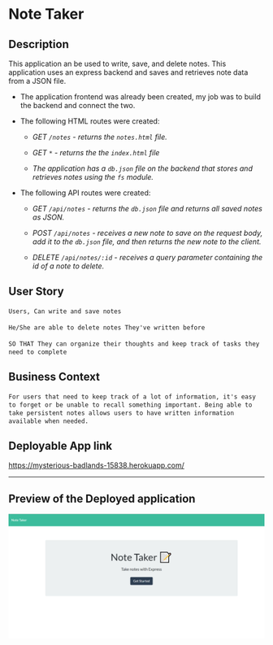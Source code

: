 # Note Taker

## Description

This application an be used to write, save, and delete notes. This application uses an express backend and saves and retrieves note data from a JSON file.

* The application frontend was already been created, my job was to build the backend and connect the two.

* The following HTML routes were created:

  * _GET `/notes` - returns the `notes.html` file._

  * _GET `*` - returns the the `index.html` file_

  * _The application has a `db.json` file on the backend that stores and retrieves notes using the `fs` module._

*   The following API routes were created:

    * _GET `/api/notes` - returns the `db.json` file and returns all saved notes as JSON._

    * _POST `/api/notes` - receives a new note to save on the request body, add it to the `db.json` file, and then returns the new note to the client._

    * _DELETE `/api/notes/:id` - receives a query parameter containing the id of a note to delete._

## User Story

    Users, Can write and save notes

    He/She are able to delete notes They've written before

    SO THAT They can organize their thoughts and keep track of tasks they need to complete

## Business Context

    For users that need to keep track of a lot of information, it's easy to forget or be unable to recall something important. Being able to take persistent notes allows users to have written information available when needed.


## Deployable App link

https://mysterious-badlands-15838.herokuapp.com/

- - -

## Preview of the Deployed application

![Preview of Final Product](./public/assets/pict/note_taker.png)


